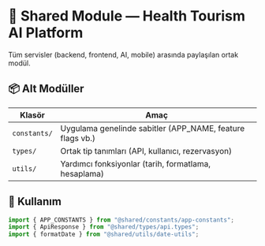 # 🧩 Shared Module — Health Tourism AI Platform

Tüm servisler (backend, frontend, AI, mobile) arasında paylaşılan ortak modül.

## 📦 Alt Modüller

| Klasör | Amaç |
|--------|------|
| `constants/` | Uygulama genelinde sabitler (APP_NAME, feature flags vb.) |
| `types/` | Ortak tip tanımları (API, kullanıcı, rezervasyon) |
| `utils/` | Yardımcı fonksiyonlar (tarih, formatlama, hesaplama) |

## 🔧 Kullanım
```ts
import { APP_CONSTANTS } from "@shared/constants/app-constants";
import { ApiResponse } from "@shared/types/api.types";
import { formatDate } from "@shared/utils/date-utils";
